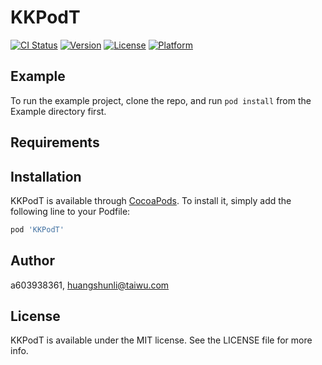 # KKPodT

[![CI Status](https://img.shields.io/travis/a603938361/KKPodT.svg?style=flat)](https://travis-ci.org/a603938361/KKPodT)
[![Version](https://img.shields.io/cocoapods/v/KKPodT.svg?style=flat)](https://cocoapods.org/pods/KKPodT)
[![License](https://img.shields.io/cocoapods/l/KKPodT.svg?style=flat)](https://cocoapods.org/pods/KKPodT)
[![Platform](https://img.shields.io/cocoapods/p/KKPodT.svg?style=flat)](https://cocoapods.org/pods/KKPodT)

## Example

To run the example project, clone the repo, and run `pod install` from the Example directory first.

## Requirements

## Installation

KKPodT is available through [CocoaPods](https://cocoapods.org). To install
it, simply add the following line to your Podfile:

```ruby
pod 'KKPodT'
```

## Author

a603938361, huangshunli@taiwu.com

## License

KKPodT is available under the MIT license. See the LICENSE file for more info.
